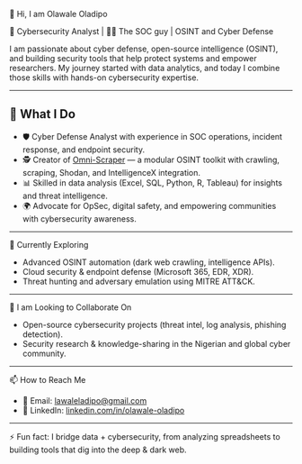 👋 Hi, I am Olawale Oladipo  

🔐 Cybersecurity Analyst | 🧑‍💻  The SOC guy | OSINT and Cyber Defense

I am passionate about cyber defense, open-source intelligence (OSINT), and building security tools that help protect systems and empower researchers. My journey started with data analytics, and today I combine those skills with hands-on cybersecurity expertise.  

---

## 👀 What I Do
- 🛡️ Cyber Defense Analyst with experience in SOC operations, incident response, and endpoint security.  
- 🕵️ Creator of [Omni-Scraper](https://github.com/lawaleladipo/omni-scraper) — a modular OSINT toolkit with crawling, scraping, Shodan, and IntelligenceX integration.  
- 📊 Skilled in data analysis (Excel, SQL, Python, R, Tableau) for insights and threat intelligence.  
- 🌍 Advocate for OpSec, digital safety, and empowering communities with cybersecurity awareness.  

---

 🌱 Currently Exploring
- Advanced OSINT automation (dark web crawling, intelligence APIs).  
- Cloud security & endpoint defense (Microsoft 365, EDR, XDR).  
- Threat hunting and adversary emulation using MITRE ATT&CK.  

---

💞️ I am Looking to Collaborate On
- Open-source cybersecurity projects (threat intel, log analysis, phishing detection).  
- Security research & knowledge-sharing in the Nigerian and global cyber community.  

---

📫 How to Reach Me
- 📧 Email: lawaleladipo@gmail.com  
- 💼 LinkedIn: [linkedin.com/in/olawale-oladipo](https://www.linkedin.com/in/olawale-oladipo_cybersecurity/)   

---

⚡ Fun fact: I bridge data + cybersecurity, from analyzing spreadsheets to building tools that dig into the deep & dark web.  


<!---
lawaleladipo/lawaleladipo is a ✨ special ✨ repository because its `README.md` (this file) appears on your GitHub profile.
You can click the Preview link to take a look at your changes.
--->

